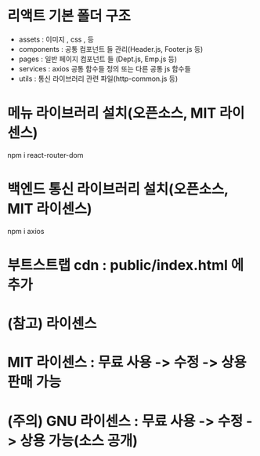 # 리액트 기본 폴더 구조
- assets      : 이미지 , css , 등
- components  : 공통 컴포넌트 들 관리(Header.js, Footer.js 등)
- pages       : 일반 페이지 컴포넌트 들 (Dept.js, Emp.js 등)
- services    : axios 공통 함수들 정의 또는 다른 공통 js 함수들 
- utils       : 통신 라이브러리 관련 파일(http-common.js 등)

# 메뉴 라이브러리 설치(오픈소스, MIT 라이센스)
npm i react-router-dom

# 백엔드 통신 라이브러리 설치(오픈소스, MIT 라이센스)
npm i axios

# 부트스트랩 cdn : public/index.html 에 추가

# (참고) 라이센스
# MIT 라이센스        : 무료 사용 -> 수정 -> 상용 판매 가능
# (주의) GNU 라이센스 : 무료 사용 -> 수정 -> 상용 가능(소스 공개)
